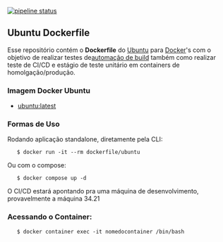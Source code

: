
[![pipeline status](https://gitlab.com/unimed_natal/devops/nodejs-busybox/badges/docker/nodejsbusybox/pipeline.svg)](https://gitlab.com/unimed_natal/devops/nodejs-busybox/-/commits/docker/nodejsbusybox)

## Ubuntu Dockerfile

Esse repositório contém o **Dockerfile** do [Ubuntu](http://www.ubuntu.com/) para [Docker](https://www.docker.com/)'s com o objetivo de realizar testes de[automação de build](https://registry.hub.docker.com/u/dockerfile/ubuntu/) também como realizar teste de CI/CD e estágio de teste unitário em containers de homolgação/produção. 


### Imagem Docker Ubuntu

* [ubuntu:latest](https://registry.hub.docker.com/u/library/ubuntu/)


### Formas de Uso

Rodando aplicação standalone, diretamente pela CLI:

```
   $ docker run -it --rm dockerfile/ubuntu
```

Ou com o compose:

```
   $ docker compose up -d 
```

O CI/CD estará apontando pra uma máquina de desenvolvimento, provavelmente a máquina 34.21

### Acessando o Container:

```
   $ docker container exec -it nomedocontainer /bin/bash
```
